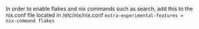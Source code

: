 
In order to enable flakes and nix commands such as search, add this to the nix.conf file located in /etc/nix/nix.conf
`
extra-experimental-features = nix-command flakes
`
